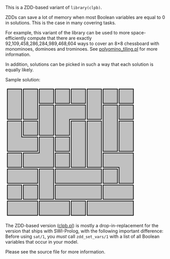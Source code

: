 
This is a ZDD-based variant of `library(clpb)`.

ZDDs can save a lot of memory when most Boolean variables are equal
to&nbsp;0 in solutions. This is the case in many covering tasks.

For example, this variant of the library can be used to more
space-efficiently compute that there are exactly
92,109,458,286,284,989,468,604&nbsp;ways to cover an 8&times;8 chessboard
with monominoes, dominoes and trominoes. See
[polyomino_tiling.pl](polyomino_tiling.pl) for more information.

In addition, solutions can be picked in such a way that each solution
is equally likely.

Sample solution:

![Polyomino tiling](../figures/polyomino8x8.png)

The ZDD-based version ([clpb.pl](clpb.pl)) is mostly a
drop-in-replacement for the version that ships with SWI-Prolog, with
the following important difference: Before using `sat/1`, you *must*
call `zdd_set_vars/1` with a list of all Boolean variables that occur
in your model.

Please see the source file for more information.
